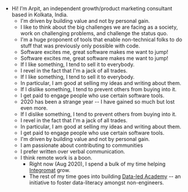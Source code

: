- Hi! I’m Arpit, an independent growth/product marketing consultant based in Kolkata, India.
    - I'm driven by building value and not by personal gain. 
    - I like to think about the big challenges we are facing as a society, work on challenging problems, and challenge the status quo.
    - I'm a huge proponent of tools that enable non-technical folks to do stuff that was previously only possible with code.
    - Software excites me, great software makes me want to jump!
    - Software excites me, great software makes me want to jump!
    - If I like something, I tend to sell it to everybody. 
    - I revel in the fact that I'm a jack of all trades.
    - If I like something, I tend to sell it to everybody.
    - In particular, I am good at selling my ideas and writing about them.
    - If I dislike something, I tend to prevent others from buying into it.
    - I get paid to engage people who use certain software tools.
    - 2020 has been a strange year -- I have gained so much but lost even more.
    - If I dislike something, I tend to prevent others from buying into it.
    - I revel in the fact that I'm a jack of all trades.
    - In particular, I am good at selling my ideas and writing about them.
    - I get paid to engage people who use certain software tools.
    - I'm driven by building value and not by personal gain.
    - I am passionate about contributing to communities
    - I prefer written over verbal communication.
    - I think remote work is a boon.
        - Right now (Aug 2020), I spend a bulk of my time helping [Integromat](https://www.integromat.com) grow.
        - The rest of my time goes into building [Data-led Academy](http://dataled.academy/) -- an initiative to foster data-literacy amongst non-engineers. 
